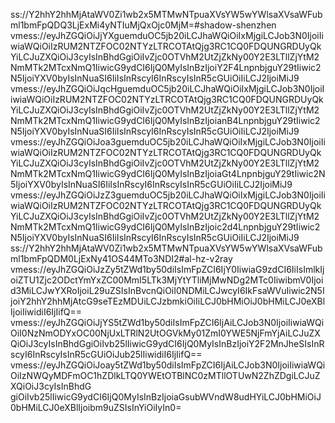 ss://Y2hhY2hhMjAtaWV0Zi1wb2x5MTMwNTpuaXVsYW5wYWlsaXVsaWFubml1bmFpQDQ3LjExMi4yNTIuMjQxOjc0MjM=#shadow-shenzhen
vmess://eyJhZGQiOiJjYXguemduOC5jb20iLCJhaWQiOiIxMjgiLCJob3N0IjoiIiwiaWQiOiIzRUM2NTZFOC02NTYzLTRCOTAtQjg3RC1CQ0FDQUNGRDUyQkYiLCJuZXQiOiJ3cyIsInBhdGgiOiIvZjc0OTVhM2UtZjZkNy00Y2E3LTllZjYtM2NmMTk2MTcxNmQ1IiwicG9ydCI6IjQ0MyIsInBzIjoiY2F4LnpnbjguY29tIiwic2N5IjoiYXV0byIsInNuaSI6IiIsInRscyI6InRscyIsInR5cGUiOiIiLCJ2IjoiMiJ9
vmess://eyJhZGQiOiJqcHguemduOC5jb20iLCJhaWQiOiIxMjgiLCJob3N0IjoiIiwiaWQiOiIzRUM2NTZFOC02NTYzLTRCOTAtQjg3RC1CQ0FDQUNGRDUyQkYiLCJuZXQiOiJ3cyIsInBhdGgiOiIvZjc0OTVhM2UtZjZkNy00Y2E3LTllZjYtM2NmMTk2MTcxNmQ1IiwicG9ydCI6IjQ0MyIsInBzIjoianB4LnpnbjguY29tIiwic2N5IjoiYXV0byIsInNuaSI6IiIsInRscyI6InRscyIsInR5cGUiOiIiLCJ2IjoiMiJ9
vmess://eyJhZGQiOiJoa3guemduOC5jb20iLCJhaWQiOiIxMjgiLCJob3N0IjoiIiwiaWQiOiIzRUM2NTZFOC02NTYzLTRCOTAtQjg3RC1CQ0FDQUNGRDUyQkYiLCJuZXQiOiJ3cyIsInBhdGgiOiIvZjc0OTVhM2UtZjZkNy00Y2E3LTllZjYtM2NmMTk2MTcxNmQ1IiwicG9ydCI6IjQ0MyIsInBzIjoiaGt4LnpnbjguY29tIiwic2N5IjoiYXV0byIsInNuaSI6IiIsInRscyI6InRscyIsInR5cGUiOiIiLCJ2IjoiMiJ9
vmess://eyJhZGQiOiJzZ3guemduOC5jb20iLCJhaWQiOiIxMjgiLCJob3N0IjoiIiwiaWQiOiIzRUM2NTZFOC02NTYzLTRCOTAtQjg3RC1CQ0FDQUNGRDUyQkYiLCJuZXQiOiJ3cyIsInBhdGgiOiIvZjc0OTVhM2UtZjZkNy00Y2E3LTllZjYtM2NmMTk2MTcxNmQ1IiwicG9ydCI6IjQ0MyIsInBzIjoic2d4LnpnbjguY29tIiwic2N5IjoiYXV0byIsInNuaSI6IiIsInRscyI6InRscyIsInR5cGUiOiIiLCJ2IjoiMiJ9
ss://Y2hhY2hhMjAtaWV0Zi1wb2x5MTMwNTpuaXVsYW5wYWlsaXVsaWFubml1bmFpQDM0LjExNy41OS44MTo3NDI2#al-hz-v2ray
vmess://eyJhZGQiOiJzZy5tZWd1by50diIsImFpZCI6IjY0IiwiaG9zdCI6IiIsImlkIjoiZTU1Zjc2ODctYmYxZC00MmI5LTk3MjYtYTliMjMwNDg2MTc0IiwibmV0Ijoid3MiLCJwYXRoIjoiL29uZSIsInBvcnQiOiI0NDMiLCJwcyI6IkFsaWVuIiwic2N5IjoiY2hhY2hhMjAtcG9seTEzMDUiLCJzbmkiOiIiLCJ0bHMiOiJ0bHMiLCJ0eXBlIjoiIiwidiI6IjIifQ==
vmess://eyJhZGQiOiJjYS5tZWd1by50diIsImFpZCI6IjAiLCJob3N0IjoiIiwiaWQiOiI0NzNmODYxOC00NjUxLTRlN2UtOGVkMy01ZmI0YWE5NjFmYjAiLCJuZXQiOiJ3cyIsInBhdGgiOiIvb25lIiwicG9ydCI6IjQ0MyIsInBzIjoiY2F2MnJheSIsInRscyI6InRscyIsInR5cGUiOiJub25lIiwidiI6IjIifQ==
vmess://eyJhZGQiOiJoay5tZWd1by50diIsImFpZCI6IjAiLCJob3N0IjoiIiwiaWQiOiIzNWQyMDFmOC1hZDlkLTQ0YWEtOTBlNC0zMTllOTUwN2ZhZDgiLCJuZXQiOiJ3cyIsInBhdG
giOiIvb25lIiwicG9ydCI6IjQ0MyIsInBzIjoiaGsubWVndW8udHYiLCJ0bHMiOiJ0bHMiLCJ0eXBlIjoibm9uZSIsInYiOiIyIn0=
